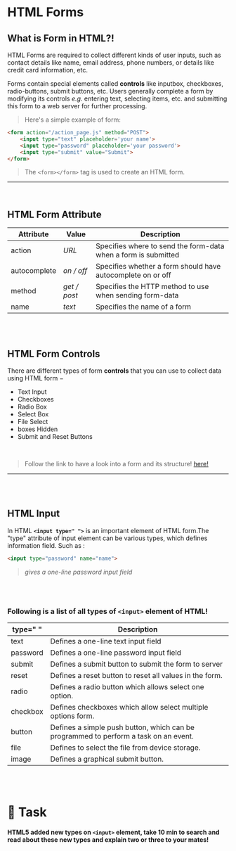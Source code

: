 # HTML Forms

## What is Form in HTML?!

HTML Forms are required to collect different kinds of user inputs, such as contact details like name, email address, phone numbers, or details like credit card information, etc.

Forms contain special elements called **controls** like inputbox, checkboxes, radio-buttons, submit buttons, etc. Users generally complete a form by modifying its controls _e.g._ entering text, selecting items, etc. and submitting this form to a web server for further processing.

> Here's a simple example of form:

```html
<form action="/action_page.js" method="POST">
    <input type="text" placeholder='your name'>
    <input type="password" placeholder='your password'>
    <input type="submit" value="Submit">
</form>
```

> The `<form></form>` tag is used to create an HTML form.

--------------------------------------------------------------------------------

<br>

## HTML Form Attribute

Attribute    | Value        | Description
------------ | ------------ | --------------------------------------------------------------
action       | _URL_        | Specifies where to send the form-data when a form is submitted
autocomplete | _on / off_   | Specifies whether a form should have autocomplete on or off
method       | _get / post_ | Specifies the HTTP method to use when sending form-data
name         | _text_       | Specifies the name of a form

<br>
<br>

## HTML Form Controls

There are different types of form **controls** that you can use to collect data using HTML form −

- Text Input
- Checkboxes
- Radio Box
- Select Box
- File Select
- boxes Hidden
- Submit and Reset Buttons

<br>

> Follow the link to have a look into a form and its structure! [here!](https://codepen.io/sara219/pen/VwpqwGW)

--------------------------------------------------------------------------------

<br>
<br>

## HTML Input

In HTML **`<input type=" ">`** is an important element of HTML form.The "type" attribute of input element can be various types, which defines information field. Such as :

```html
<input type="password" name="name">
```

> _gives a one-line password input field_

<br>
<br>

### Following is a list of all types of `<input>` element of HTML!

type=" " | Description
-------- | ------------------------------------------------------------------------------------
text     | Defines a one-line text input field
password | Defines a one-line password input field
submit   | Defines a submit button to submit the form to server
reset    | Defines a reset button to reset all values in the form.
radio    | Defines a radio button which allows select one option.
checkbox | Defines checkboxes which allow select multiple options form.
button   | Defines a simple push button, which can be programmed to perform a task on an event.
file     | Defines to select the file from device storage.
image    | Defines a graphical submit button.

<br>
<br>

# 🛑 Task

#### HTML5 added new types on `<input>` element, take 10 min to search and read about these new types and explain two or three to your mates!
